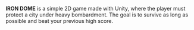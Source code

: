 **IRON DOME**
is a simple 2D game made with Unity, where the player must protect a city under heavy bombardment. The goal is to survive as long as possible and beat your previous high score.
